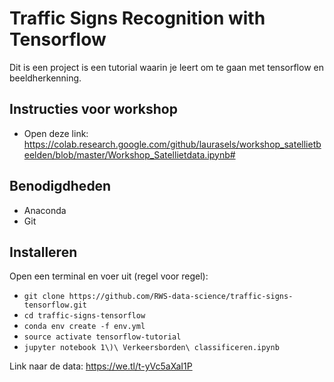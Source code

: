 # Traffic Signs Recognition with Tensorflow
Dit is een project is een tutorial waarin je leert om te gaan met tensorflow en beeldherkenning.

## Instructies voor workshop
* Open deze link: https://colab.research.google.com/github/laurasels/workshop_satellietbeelden/blob/master/Workshop_Satellietdata.ipynb#



## Benodigdheden 
* Anaconda
* Git

## Installeren
Open een terminal en voer uit (regel voor regel):
 * `git clone https://github.com/RWS-data-science/traffic-signs-tensorflow.git`
 * `cd traffic-signs-tensorflow`
 * `conda env create -f env.yml`
 * `source activate tensorflow-tutorial`
 * `jupyter notebook 1\)\ Verkeersborden\ classificeren.ipynb`

Link naar de data:
https://we.tl/t-yVc5aXaI1P
